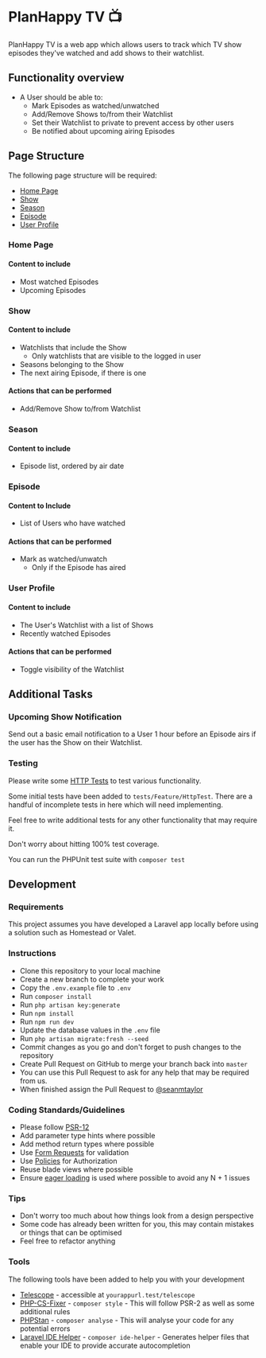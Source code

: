 # PlanHappy TV 📺
PlanHappy TV is a web app which allows users to track which TV show episodes they've watched and add shows to their watchlist.

## Functionality overview
- A User should be able to:
  - Mark Episodes as watched/unwatched
  - Add/Remove Shows to/from their Watchlist
  - Set their Watchlist to private to prevent access by other users    
  - Be notified about upcoming airing Episodes

## Page Structure
The following page structure will be required:

- [Home Page](#home-page)
- [Show](#show)
- [Season](#season)
- [Episode](#episode)
- [User Profile](#user-profile)

### Home Page
#### Content to include
- Most watched Episodes
- Upcoming Episodes

### Show
#### Content to include
- Watchlists that include the Show
  - Only watchlists that are visible to the logged in user
- Seasons belonging to the Show
- The next airing Episode, if there is one
#### Actions that can be performed
- Add/Remove Show to/from Watchlist

### Season
#### Content to include
- Episode list, ordered by air date

### Episode
#### Content to Include
- List of Users who have watched
#### Actions that can be performed
- Mark as watched/unwatch
  - Only if the Episode has aired

### User Profile
#### Content to include
- The User's Watchlist with a list of Shows
- Recently watched Episodes
#### Actions that can be performed
- Toggle visibility of the Watchlist

## Additional Tasks
### Upcoming Show Notification
Send out a basic email notification to a User 1 hour before an Episode airs if the user has the Show on their Watchlist.
### Testing
Please write some [HTTP Tests](https://laravel.com/docs/7.x/http-tests) to test various functionality.

Some initial tests have been added to `tests/Feature/HttpTest`. 
There are a handful of incomplete tests in here which will need implementing.

Feel free to write additional tests for any other functionality that may require it.

Don't worry about hitting 100% test coverage.

You can run the PHPUnit test suite with `composer test`  

## Development
### Requirements
This project assumes you have developed a Laravel app locally before using a solution such as Homestead or Valet.
### Instructions
- Clone this repository to your local machine
- Create a new branch to complete your work
- Copy the `.env.example` file to `.env`
- Run `composer install`
- Run `php artisan key:generate`
- Run `npm install`
- Run `npm run dev`
- Update the database values in the `.env` file
- Run `php artisan migrate:fresh --seed`
- Commit changes as you go and don't forget to push changes to the repository
- Create Pull Request on GitHub to merge your branch back into `master`
- You can use this Pull Request to ask for any help that may be required from us.
- When finished assign the Pull Request to [@seanmtaylor](https://github.com/seanmtaylor) 

### Coding Standards/Guidelines
- Please follow [PSR-12](https://www.php-fig.org/psr/psr-12/)
- Add parameter type hints where possible
- Add method return types where possible
- Use [Form Requests](https://laravel.com/docs/7.x/validation#form-request-validation) for validation
- Use [Policies](https://laravel.com/docs/7.x/authorization#creating-policies) for Authorization
- Reuse blade views where possible
- Ensure [eager loading](https://laravel.com/docs/7.x/eloquent-relationships#eager-loading) is used where possible to avoid any N + 1 issues

### Tips
- Don't worry too much about how things look from a design perspective
- Some code has already been written for you, this may contain mistakes or things that can be optimised
- Feel free to refactor anything

### Tools
The following tools have been added to help you with your development
- [Telescope](https://laravel.com/docs/7.x/telescope) - accessible at `yourappurl.test/telescope`
- [PHP-CS-Fixer](https://github.com/FriendsOfPHP/PHP-CS-Fixer) - `composer style` - This will follow PSR-2 as well as some additional rules
- [PHPStan](https://phpstan.org/) - `composer analyse` - This will analyse your code for any potential errors
- [Laravel IDE Helper](https://github.com/barryvdh/laravel-ide-helper) - `composer ide-helper` - Generates helper files that enable your IDE to provide accurate autocompletion
